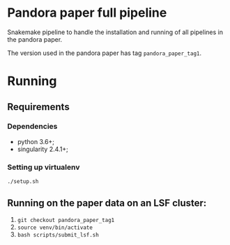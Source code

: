 # Pandora paper full pipeline

Snakemake pipeline to handle the installation and running of all pipelines in the pandora paper. 

The version used in the pandora paper has tag `pandora_paper_tag1`.

# Running

## Requirements

### Dependencies
* python 3.6+;
* singularity 2.4.1+;

### Setting up virtualenv
`./setup.sh`

## Running on the paper data on an LSF cluster:

1. `git checkout pandora_paper_tag1`
2. `source venv/bin/activate`
3. `bash scripts/submit_lsf.sh`
